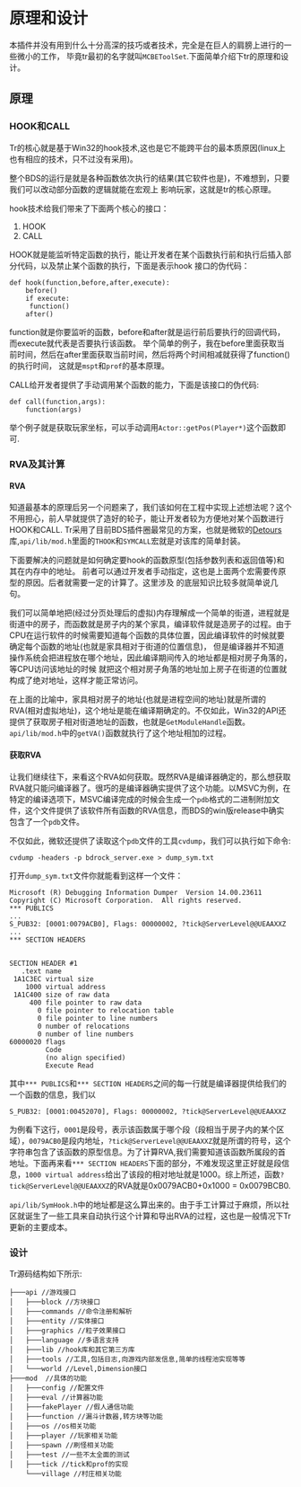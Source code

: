 # 原理和设计
本插件并没有用到什么十分高深的技巧或者技术，完全是在巨人的肩膀上进行的一些微小的工作，
毕竟tr最初的名字就叫`MCBEToolSet`.下面简单介绍下tr的原理和设计。
## 原理

### HOOK和CALL
Tr的核心就是基于Win32的hook技术,这也是它不能跨平台的最本质原因(linux上也有相应的技术，只不过没有采用)。

整个BDS的运行是就是各种函数依次执行的结果(其它软件也是)，不难想到，只要我们可以改动部分函数的逻辑就能在宏观上
影响玩家，这就是tr的核心原理。

hook技术给我们带来了下面两个核心的接口：
1. HOOK
2. CALL

HOOK就是能监听特定函数的执行，能让开发者在某个函数执行前和执行后插入部分代码，以及禁止某个函数的执行，下面是表示hook
接口的伪代码：

```
def hook(function,before,after,execute):
    before()
    if execute:
     function()
    after()
```
function就是你要监听的函数，before和after就是运行前后要执行的回调代码，而execute就代表是否要执行该函数。
举个简单的例子，我在before里面获取当前时间，然后在after里面获取当前时间，然后将两个时间相减就获得了function()的执行时间，
这就是`mspt`和`prof`的基本原理。

CALL给开发者提供了手动调用某个函数的能力，下面是该接口的伪代码:
```text
def call(function,args):
    function(args)
```
举个例子就是获取玩家坐标，可以手动调用`Actor::getPos(Player*)`这个函数即可.

### RVA及其计算

#### RVA

知道最基本的原理后另一个问题来了，我们该如何在工程中实现上述想法呢？这个不用担心，前人早就提供了造好的轮子，能让开发者较为方便地对某个函数进行HOOK和CALL. Tr采用了目前BDS插件圈最常见的方案，也就是微软的[Detours](https://github.com/microsoft/Detours)库,`api/lib/mod.h`里面的`THOOK`和`SYMCALL`宏就是对该库的简单封装。

下面要解决的问题就是如何确定要hook的函数原型(包括参数列表和返回值等)和其在内存中的地址。
前者可以通过开发者手动指定，这也是上面两个宏需要传原型的原因。后者就需要一定的计算了。这里涉及
的底层知识比较多就简单说几句。

我们可以简单地把(经过分页处理后的虚拟)内存理解成一个简单的街道，进程就是街道中的房子，而函数就是房子内的某个家具，编译软件就是造房子的过程。由于CPU在运行软件的时候需要知道每个函数的具体位置，因此编译软件的时候就要确定每个函数的地址(也就是家具相对于街道的位置信息)， 但是编译器并不知道操作系统会把进程放在哪个地址，因此编译期间传入的地址都是相对房子角落的，等CPU访问该地址的时候 就把这个相对房子角落的地址加上房子在街道的位置就构成了绝对地址，这样才能正常访问。

在上面的比喻中，家具相对房子的地址(也就是进程空间的地址)就是所谓的RVA(相对虚拟地址)，这个地址是能在编译期确定的。不仅如此，Win32的API还提供了获取房子相对街道地址的函数，也就是`GetModuleHandle`函数。`api/lib/mod.h`中的`getVA()`函数就执行了这个地址相加的过程。
#### 获取RVA
让我们继续往下，来看这个RVA如何获取。既然RVA是编译器确定的，那么想获取RVA就只能问编译器了。很巧的是编译器确实提供了这个功能。以MSVC为例，在特定的编译选项下，MSVC编译完成的时候会生成一个`pdb`格式的二进制附加文件，这个文件提供了该软件所有函数的RVA信息，而BDS的win版release中确实包含了一个`pdb`文件。

不仅如此，微软还提供了读取这个`pdb`文件的工具`cvdump`，我们可以执行如下命令:

```shell
cvdump -headers -p bdrock_server.exe > dump_sym.txt
```

打开`dump_sym.txt`文件你就能看到这样一个文件：

```
Microsoft (R) Debugging Information Dumper  Version 14.00.23611
Copyright (C) Microsoft Corporation.  All rights reserved.
*** PUBLICS
...
S_PUB32: [0001:0079ACB0], Flags: 00000002, ?tick@ServerLevel@@UEAAXXZ
...
*** SECTION HEADERS


SECTION HEADER #1
   .text name
 1A1C3EC virtual size
    1000 virtual address
 1A1C400 size of raw data
     400 file pointer to raw data
       0 file pointer to relocation table
       0 file pointer to line numbers
       0 number of relocations
       0 number of line numbers
60000020 flags
         Code
         (no align specified)
         Execute Read
```

其中`*** PUBLICS`和`*** SECTION HEADERS`之间的每一行就是编译器提供给我们的一个函数的信息，我们以

```
S_PUB32: [0001:00452070], Flags: 00000002, ?tick@ServerLevel@@UEAAXXZ
```

为例看下这行，`0001`是段号，表示该函数属于哪个段（段相当于房子内的某个区域），`0079ACB0`是段内地址，`?tick@ServerLevel@@UEAAXXZ`就是所谓的符号，这个字符串包含了该函数的原型信息。为了计算RVA,我们需要知道该函数所属段的首地址。下面再来看`*** SECTION HEADERS`下面的部分，不难发现这里正好就是段信息，`1000 virtual address`给出了该段的相对地址就是1000。综上所述，函数`?tick@ServerLevel@@UEAAXXZ`的RVA就是0x0079ACB0+0x1000 = 0x0079BCB0.

`api/lib/SymHook.h`中的地址都是这么算出来的。由于手工计算过于麻烦，所以社区就诞生了一些工具来自动执行这个计算和导出RVA的过程，这也是一般情况下Tr更新的主要成本。



### 设计

Tr源码结构如下所示:

```
├───api //游戏接口
│   ├───block //方块接口
│   ├───commands //命令注册和解析
│   ├───entity //实体接口
│   ├───graphics //粒子效果接口
│   ├───language //多语言支持
│   ├───lib //hook库和其它第三方库
│   ├───tools //工具,包括日志,向游戏内部发信息,简单的线程池实现等等
│   └───world //Level,Dimension接口
├───mod  //具体的功能
│   ├───config //配置文件
│   ├───eval //计算器功能
│   ├───fakePlayer //假人通信功能
│   ├───function //漏斗计数器,转方块等功能
│   ├───os //os相关功能
│   ├───player //玩家相关功能
│   ├───spawn //刷怪相关功能
│   ├───test //一些不太全面的测试
│   ├───tick //tick和prof的实现
    └───village //村庄相关功能
```





